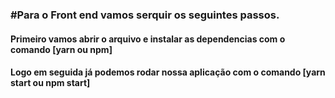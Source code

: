 ### #Para o Front end vamos serquir os seguintes passos.
#### Primeiro vamos abrir o arquivo e instalar as dependencias com o comando [yarn ou npm]
#### Logo em seguida já podemos rodar nossa aplicação com o comando [yarn start ou npm start]
